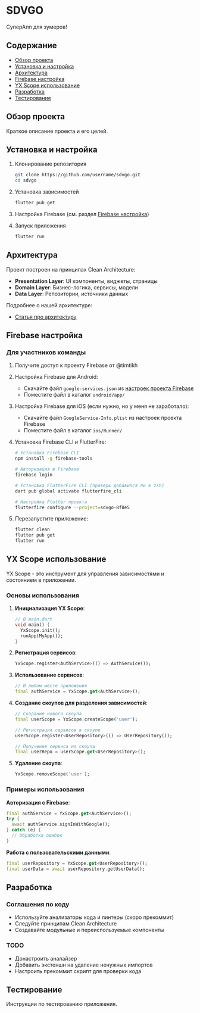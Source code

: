 # SDVGO

СуперАпп для зумеров!

## Содержание
- [Обзор проекта](#обзор-проекта)
- [Установка и настройка](#установка-и-настройка)
- [Архитектура](#архитектура)
- [Firebase настройка](#firebase-настройка)
- [YX Scope использование](#yx-scope-использование)
- [Разработка](#разработка)
- [Тестирование](#тестирование)

## Обзор проекта
Краткое описание проекта и его целей.

## Установка и настройка
1. Клонирование репозитория
   ```bash
   git clone https://github.com/username/sdvgo.git
   cd sdvgo
   ```

2. Установка зависимостей
   ```bash
   flutter pub get
   ```

3. Настройка Firebase (см. раздел [Firebase настройка](#firebase-настройка))

4. Запуск приложения
   ```bash
   flutter run
   ```

## Архитектура
Проект построен на принципах Clean Architecture:

- **Presentation Layer**: UI компоненты, виджеты, страницы
- **Domain Layer**: Бизнес-логика, сервисы, модели
- **Data Layer**: Репозитории, источники данных

Подробнее о нашей архитектуре:
- [Статья про архитектуру](https://habr.com/ru/articles/733960/)

## Firebase настройка

### Для участников команды

1. Получите доступ к проекту Firebase от @timtikh

2. Настройка Firebase для Android:
   - Скачайте файл `google-services.json` из [настроек проекта Firebase](https://console.firebase.google.com/project/sdvgo-8f8e5/settings/general/android:com.sirius.yandex.sdvgo?hl=ru)
   - Поместите файл в каталог `android/app/`

3. Настройка Firebase для iOS (если нужно, но у меня не заработало):
   - Скачайте файл `GoogleService-Info.plist` из настроек проекта Firebase
   - Поместите файл в каталог `ios/Runner/`

4. Установка Firebase CLI и FlutterFire:
   ```bash
   # Установка Firebase CLI
   npm install -g firebase-tools
   
   # Авторизация в Firebase
   firebase login
   
   # Установка FlutterFire CLI (проверь добавился ли в zsh)
   dart pub global activate flutterfire_cli
   
   # Настройка Flutter проекта
   flutterfire configure --project=sdvgo-8f8e5
   ```

5. Перезапустите приложение:
   ```bash
   flutter clean
   flutter pub get
   flutter run
   ```

## YX Scope использование

YX Scope - это инструмент для управления зависимостями и состоянием в приложении.

### Основы использования

1. **Инициализация YX Scope**:
   ```dart
   // В main.dart
   void main() {
     YxScope.init();
     runApp(MyApp());
   }
   ```

2. **Регистрация сервисов**:
   ```dart
   YxScope.register<AuthService>(() => AuthService());
   ```

3. **Использование сервисов**:
   ```dart
   // В любом месте приложения
   final authService = YxScope.get<AuthService>();
   ```

4. **Создание скоупов для разделения зависимостей**:
   ```dart
   // Создание нового скоупа
   final userScope = YxScope.createScope('user');
   
   // Регистрация сервисов в скоупе
   userScope.register<UserRepository>(() => UserRepository());
   
   // Получение сервиса из скоупа
   final userRepo = userScope.get<UserRepository>();
   ```

5. **Удаление скоупа**:
   ```dart
   YxScope.removeScope('user');
   ```

### Примеры использования

**Авторизация с Firebase**:
```dart
final authService = YxScope.get<AuthService>();
try {
  await authService.signInWithGoogle();
} catch (e) {
  // Обработка ошибок
}
```

**Работа с пользовательскими данными**:
```dart
final userRepository = YxScope.get<UserRepository>();
final userData = await userRepository.getUserData();
```

## Разработка

### Соглашения по коду
- Используйте анализаторы кода и линтеры (скоро прекоммит)
- Следуйте принципам Clean Architecture
- Создавайте модульные и переиспользуемые компоненты

### TODO
- Донастроить аналайзер
- Добавить экстеншн на удаление ненужных импортов
- Настроить прекоммит скрипт для проверки кода

## Тестирование
Инструкции по тестированию приложения.